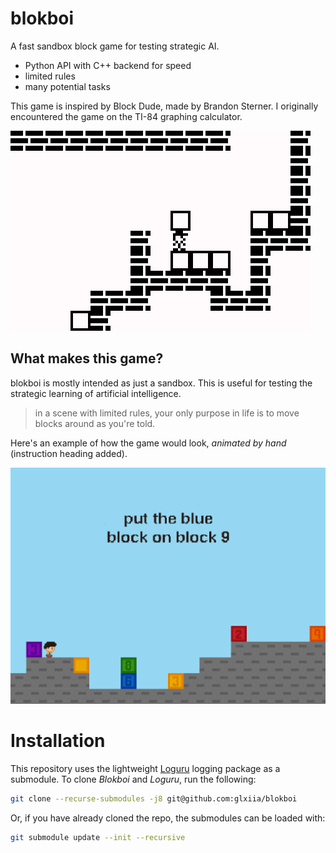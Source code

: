 # **blokboi**
A fast sandbox block game for testing strategic AI.

- Python API with C++ backend for speed
- limited rules
- many potential tasks

This game is inspired by Block Dude, made by Brandon Sterner. I originally encountered the game on the TI-84 graphing calculator.

![Original Block Dude game](img/block-dude-game.jpg)


## What makes this game?
blokboi is mostly intended as just a sandbox. This is useful for testing the strategic learning of artificial intelligence.

> in a scene with limited rules, your only purpose in life is to move blocks around as you're told.

Here's an example of how the game would look, *animated by hand* (instruction heading added).

![blokboi sketch](img/Animated_Demo.gif)

# Installation
This repository uses the lightweight [Loguru][logurugit] logging package as a submodule. To clone *Blokboi* and *Loguru*, run the following:
```bash
git clone --recurse-submodules -j8 git@github.com:glxiia/blokboi
```

Or, if you have already cloned the repo, the submodules can be loaded with:
```bash
git submodule update --init --recursive
```

[logurugit]: https://github.com/emilk/loguru
